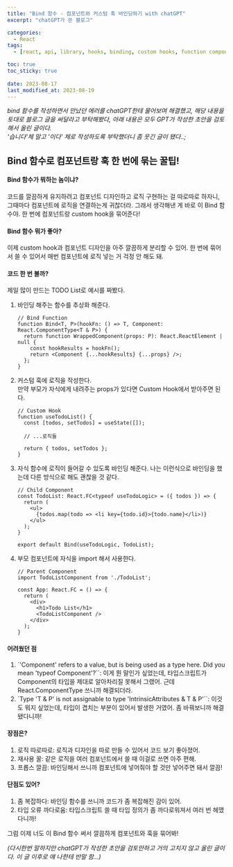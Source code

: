 ```yaml
---
title: "Bind 함수 - 컴포넌트와 커스텀 훅 바인딩하기 with chatGPT"
excerpt: "chatGPT가 쓴 블로그"

categories:
  - React
tags:
  - [react, api, library, hooks, binding, custom hooks, function component, chatGPT]

toc: true
toc_sticky: true
 
date: 2023-08-17
last_modified_at: 2023-08-19
---
```


*bind 함수를 작성하면서 만났던 에러를 chatGPT한테 물어보며 해결했고, 해당 내용을 토대로 블로그 글을 써달라고 부탁해봤다, 아래 내용은 모두 GPT가 작성한 초안을 검토해서 올린 글이다.*     
*'습니다'체 말고 '이다' 체로 작성하도록 부탁했더니 좀 웃긴 글이 됐다..;*

## Bind 함수로 컴포넌트랑 훅 한 번에 묶는 꿀팁!
#### Bind 함수가 뭐하는 놈이냐?
코드를 깔끔하게 유지하려고 컴포넌트 디자인하고 로직 구현하는 걸 따로따로 하자니, 그때마다 컴포넌트에 로직을 연결하는게 귀찮더라. 그래서 생각해낸 게 바로 이 Bind 함수야. 한 번에 컴포넌트랑 custom hook을 묶어준다!

#### Bind 함수 뭐가 좋아?
이제 custom hook과 컴포넌트 디자인을 아주 깔끔하게 분리할 수 있어. 한 번에 묶어서 쓸 수 있어서 매번 컴포넌트에 로직 넣는 거 걱정 안 해도 돼.

#### 코드 한 번 볼까?
제일 많이 만드는 TODO List로 예시를 짜봤다.
1. 바인딩 해주는 함수를 추상화 해준다.

    ```tsx
    // Bind Function
    function Bind<T, P>(hookFn: () => T, Component: React.ComponentType<T & P>) {
      return function WrappedComponent(props: P): React.ReactElement | null {
        const hookResults = hookFn();
        return <Component {...hookResults} {...props} />;
      };
    }
    ```
  
2. 커스텀 훅에 로직을 작성한다.    
    만약 부모가 자식에게 내려주는 props가 있다면 Custom Hook에서 받아주면 된다.
   
    ```tsx
    // Custom Hook
    function useTodoList() {
      const [todos, setTodos] = useState([]);
    
      // ...로직들
    
      return { todos, setTodos };
    }
    ```

3. 자식 함수에 로직이 들어갈 수 있도록 바인딩 해준다.
   나는 이런식으로 바인딩을 했는데 다른 방식으로 해도 괜찮을 것 같다.

    ```tsx
    // Child Component
    const TodoList: React.FC<typeof useTodoLogic> = ({ todos }) => {
      return (
        <ul>
          {todos.map(todo => <li key={todo.id}>{todo.name}</li>)}
        </ul>
      );
    }
    
    export default Bind(useTodoLogic, TodoList);
    ```

4. 부모 컴포넌트에 자식을 import 해서 사용한다.
   
    ```tsx
    // Parent Component
    import TodoListComponent from './TodoList';

    const App: React.FC = () => {
      return (
        <div>
          <h1>Todo List</h1>
          <TodoListComponent />
        </div>
      );
    }
    ```

#### 어려웠던 점
1. `'Component' refers to a value, but is being used as a type here. Did you mean 'typeof Component'?``: 이게 뭔 말인가 싶었는데, 타입스크립트가 Component의 타입을 제대로 알아차리질 못해서 그랬어. 근데 React.ComponentType 쓰니까 해결되더라.
1. `Type 'T & P' is not assignable to type 'IntrinsicAttributes & T & P'``: 이것도 뭐지 싶었는데, 타입이 겹치는 부분이 있어서 발생한 거였어. 좀 바꿔보니까 해결됐다니까!

#### 장점은?
1. 로직 따로따로: 로직과 디자인을 따로 만들 수 있어서 코드 보기 좋아졌어.
1. 재사용 꿀: 같은 로직을 여러 컴포넌트에서 쓸 때 이걸로 쓰면 아주 편해.
1. 프롭스 깔끔: 바인딩해서 쓰니까 컴포넌트에 넣어줘야 할 것만 넣어주면 돼서 깔끔!

#### 단점도 있어?
1. 좀 복잡하다: 바인딩 함수를 쓰니까 코드가 좀 복잡해진 감이 있어.
1. 타입 오류 까다로움: 타입스크립트 쓸 때 타입 정의가 좀 까다로워져서 여러 번 헤맸다니까!
     

그럼 이제 너도 이 Bind 함수 써서 깔끔하게 컴포넌트와 훅을 묶어봐!

*(다시한번 말하지만 chatGPT가 작성한 초안을 검토만하고 거의 고치지 않고 올린 글이다. 이 글 이후로 얘 나한테 반말 함...)*